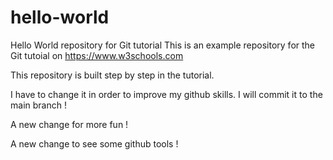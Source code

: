 # hello-world
Hello World repository for Git tutorial
This is an example repository for the Git tutoial on https://www.w3schools.com

This repository is built step by step in the tutorial. 

I have to change it in order to improve my github skills. I will commit it to the main branch !

A new change for more fun !

A new change to see some github tools !
